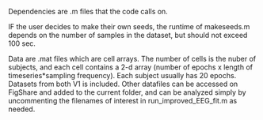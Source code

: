 Dependencies are .m files that the code calls on.

IF the user decides to make their own seeds, the runtime of makeseeds.m depends on the number of samples in the dataset, but should not exceed 100 sec.

Data are .mat files which are cell arrays. The number of cells is the nuber of subjects, and each cell contains a 2-d array (number of epochs x length of timeseries*sampling frequency). Each subject usually has 20 epochs. Datasets from both V1 is included. Other datafiles can be accessed on FigShare and added to the current folder, and can be analyzed simply by uncommenting the filenames of interest in run_improved_EEG_fit.m as needed.

